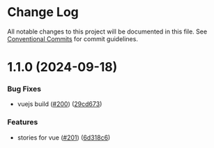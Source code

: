 # Change Log

All notable changes to this project will be documented in this file.
See [Conventional Commits](https://conventionalcommits.org) for commit guidelines.

# 1.1.0 (2024-09-18)

### Bug Fixes

- vuejs build ([#200](https://github.com/hyperweb-io/interchain-ui/issues/200)) ([29cd673](https://github.com/hyperweb-io/interchain-ui/commit/29cd6737408fe1151967012facf4dc8683743552))

### Features

- stories for vue ([#201](https://github.com/hyperweb-io/interchain-ui/issues/201)) ([6d318c6](https://github.com/hyperweb-io/interchain-ui/commit/6d318c620100ac67b34f6e16431f31971c026c52))
